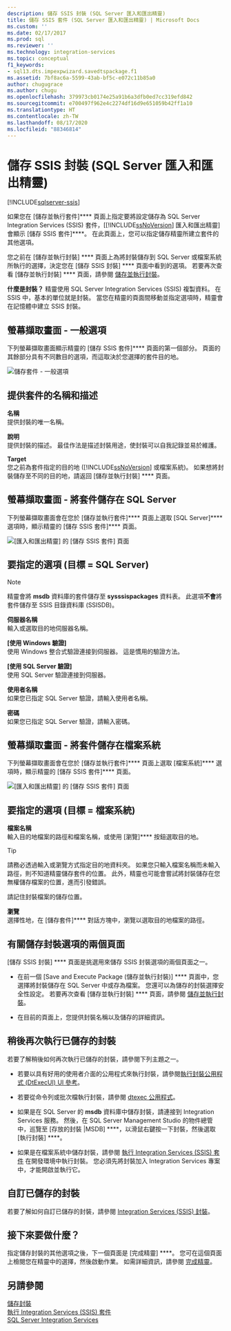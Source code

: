 ```yaml
---
description: 儲存 SSIS 封裝 (SQL Server 匯入和匯出精靈)
title: 儲存 SSIS 套件 (SQL Server 匯入和匯出精靈) | Microsoft Docs
ms.custom: ''
ms.date: 02/17/2017
ms.prod: sql
ms.reviewer: ''
ms.technology: integration-services
ms.topic: conceptual
f1_keywords:
- sql13.dts.impexpwizard.savedtspackage.f1
ms.assetid: 7bf8ac6a-5599-43ab-bf5c-e072c11b85a0
author: chugugrace
ms.author: chugu
ms.openlocfilehash: 379973cb0174e25a91b6a3dfb0ed7cc319efd842
ms.sourcegitcommit: e700497f962e4c2274df16d9e651059b42ff1a10
ms.translationtype: HT
ms.contentlocale: zh-TW
ms.lasthandoff: 08/17/2020
ms.locfileid: "88346814"
---
```

# <a name="save-ssis-package-sql-server-import-and-export-wizard"></a>儲存 SSIS 封裝 (SQL Server 匯入和匯出精靈)

[!INCLUDE[sqlserver-ssis](../../includes/applies-to-version/sqlserver-ssis.md)]


  如果您在 [儲存並執行套件]**** 頁面上指定要將設定儲存為 SQL Server Integration Services (SSIS) 套件，[[!INCLUDE[ssNoVersion](../../includes/ssnoversion-md.md)] 匯入和匯出精靈] 會顯示 [儲存 SSIS 套件]****。 在此頁面上，您可以指定儲存精靈所建立套件的其他選項。  

您之前在 [儲存並執行封裝] **** 頁面上為將封裝儲存到 SQL Server 或檔案系統所執行的選擇，決定您在 [儲存 SSIS 封裝] **** 頁面中看到的選項。 若要再次查看 [儲存並執行封裝] **** 頁面，請參閱 [儲存並執行封裝](../../integration-services/import-export-data/save-and-run-package-sql-server-import-and-export-wizard.md)。
 
**什麼是封裝？** 精靈使用 SQL Server Integration Services (SSIS) 複製資料。 在 SSIS 中，基本的單位就是封裝。 當您在精靈的頁面間移動並指定選項時，精靈會在記憶體中建立 SSIS 封裝。

## <a name="screen-shot---common-options"></a>螢幕擷取畫面 - 一般選項
下列螢幕擷取畫面顯示精靈的 [儲存 SSIS 套件]**** 頁面的第一個部分。 頁面的其餘部分具有不同數目的選項，而這取決於您選擇的套件目的地。

![儲存套件 - 一般選項](../../integration-services/import-export-data/media/save-package-common-options.png)

## <a name="provide-a-name-and-description-for-the-package"></a>提供套件的名稱和描述  
 **名稱**  
 提供封裝的唯一名稱。  
  
 **說明**  
 提供封裝的描述。 最佳作法是描述封裝用途，使封裝可以自我記錄並易於維護。  
  
 **Target**  
 您之前為套件指定的目的地 ([!INCLUDE[ssNoVersion](../../includes/ssnoversion-md.md)] 或檔案系統)。 如果想將封裝儲存至不同的目的地，請返回 [儲存並執行封裝] **** 頁面。

## <a name="screen-shot---save-the-package-in-sql-server"></a>螢幕擷取畫面 - 將套件儲存在 SQL Server

 下列螢幕擷取畫面會在您於 [儲存並執行套件]**** 頁面上選取 [SQL Server]**** 選項時，顯示精靈的 [儲存 SSIS 套件]**** 頁面。 
  
![[匯入和匯出精靈] 的 [儲存 SSIS 套件] 頁面](../../integration-services/import-export-data/media/save-package2.png "[匯入和匯出精靈] 的 [儲存 SSIS 套件] 頁面")  

## <a name="options-to-specify-target--sql-server"></a>要指定的選項 (目標 = SQL Server) 

 > [!NOTE]
 > 精靈會將 **msdb** 資料庫的套件儲存至 **sysssispackages** 資料表。 此選項**不會**將套件儲存至 SSIS 目錄資料庫 (SSISDB)。  
 
 **伺服器名稱**  
 輸入或選取目的地伺服器名稱。  
   
 **[使用 Windows 驗證]**  
使用 Windows 整合式驗證連接到伺服器。 這是慣用的驗證方法。  
  
 **[使用 SQL Server 驗證]**  
使用 SQL Server 驗證連接到伺服器。  
  
 **使用者名稱**  
如果您已指定 SQL Server 驗證，請輸入使用者名稱。  
  
 **密碼**  
如果您已指定 SQL Server 驗證，請輸入密碼。  
    
## <a name="screen-shot---save-the-package-in-the-file-system"></a>螢幕擷取畫面 - 將套件儲存在檔案系統
 
下列螢幕擷取畫面會在您於 [儲存並執行套件]**** 頁面上選取 [檔案系統]**** 選項時，顯示精靈的 [儲存 SSIS 套件]**** 頁面。 
  
![[匯入和匯出精靈] 的 [儲存 SSIS 套件] 頁面](../../integration-services/import-export-data/media/save-package1.png "[匯入和匯出精靈] 的 [儲存 SSIS 套件] 頁面")  

## <a name="options-to-specify-target--file-system"></a>要指定的選項 (目標 = 檔案系統)

 **檔案名稱**  
 輸入目的地檔案的路徑和檔案名稱，或使用 [瀏覽]**** 按鈕選取目的地。  
  
> [!TIP]
> 請務必透過輸入或瀏覽方式指定目的地資料夾。 如果您只輸入檔案名稱而未輸入路徑，則不知道精靈儲存套件的位置。 此外，精靈也可能會嘗試將封裝儲存在您無權儲存檔案的位置，進而引發錯誤。  
>   
>  請記住封裝檔案的儲存位置。  
  
 **瀏覽**  
 選擇性地，在 [儲存套件]**** 對話方塊中，瀏覽以選取目的地檔案的路徑。  

## <a name="about-the-two-pages-of-options-for-saving-the-package"></a>有關儲存封裝選項的兩個頁面  
 [儲存 SSIS 封裝] **** 頁面是挑選用來儲存 SSIS 封裝選項的兩個頁面之一。  
  
-   在前一個 [Save and Execute Package (儲存並執行封裝)] **** 頁面中，您選擇將封裝儲存在 SQL Server 中或存為檔案。 您還可以為儲存的封裝選擇安全性設定。 若要再次查看 [儲存並執行封裝] **** 頁面，請參閱 [儲存並執行封裝](../../integration-services/import-export-data/save-and-run-package-sql-server-import-and-export-wizard.md)。  
  
-   在目前的頁面上，您提供封裝名稱以及儲存的詳細資訊。  
 
## <a name="run-the-saved-package-again-later"></a>稍後再次執行已儲存的封裝  
 若要了解稍後如何再次執行已儲存的封裝，請參閱下列主題之一。  
  
-   若要以具有好用的使用者介面的公用程式來執行封裝，請參閱[執行封裝公用程式 &#40;DtExecUI&#41; UI 參考](../../integration-services/packages/execute-package-utility-dtexecui-ui-reference.md)。  
  
-   若要從命令列或批次檔執行封裝，請參閱 [dtexec 公用程式](../../integration-services/packages/dtexec-utility.md)。  
  
-   如果是在 SQL Server 的 **msdb** 資料庫中儲存封裝，請連接到 Integration Services 服務。 然後，在 SQL Server Management Studio 的物件總管中，巡覽至 [存放的封裝 |MSDB] ****，以滑鼠右鍵按一下封裝，然後選取 [執行封裝] ****。

-   如果是在檔案系統中儲存封裝，請參閱 [執行 Integration Services (SSIS) 套件](../../integration-services/packages/run-integration-services-ssis-packages.md) 在開發環境中執行封裝。 您必須先將封裝加入 Integration Services 專案中，才能開啟並執行它。  

## <a name="customize-the-saved-package"></a>自訂已儲存的封裝  
 若要了解如何自訂已儲存的封裝，請參閱 [Integration Services &#40;SSIS&#41; 封裝](../../integration-services/integration-services-ssis-packages.md)。  
  
## <a name="whats-next"></a>接下來要做什麼？  
 指定儲存封裝的其他選項之後，下一個頁面是 [完成精靈] ****。 您可在這個頁面上檢閱您在精靈中的選擇，然後啟動作業。 如需詳細資訊，請參閱 [完成精靈](../../integration-services/import-export-data/complete-the-wizard-sql-server-import-and-export-wizard.md)。  
 
## <a name="see-also"></a>另請參閱  
[儲存封裝](../../integration-services/save-packages.md)  
[執行 Integration Services (SSIS) 套件](../../integration-services/packages/run-integration-services-ssis-packages.md)  
[SQL Server Integration Services](../../integration-services/sql-server-integration-services.md)
 
 
